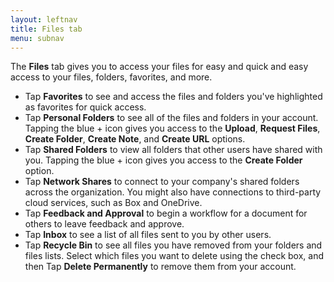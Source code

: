 ```yaml
---
layout: leftnav
title: Files tab
menu: subnav
---
```


The **Files** tab gives you to access your files for easy and quick and easy access to your files, folders, favorites, and more.

-  Tap **Favorites** to see and access the files and folders you've highlighted as favorites for quick access.
-  Tap **Personal Folders** to see all of the files and folders in your account. Tapping the blue + icon gives you access to the **Upload**, **Request Files**, **Create Folder**, **Create Note**, and **Create URL** options.
-  Tap **Shared Folders** to view all folders that other users have shared with you. Tapping the blue + icon gives you access to the **Create Folder** option.
-  Tap **Network Shares** to connect to your company's shared folders across the organization. You might also have connections to third-party cloud services, such as Box and OneDrive.
-  Tap **Feedback and Approval** to begin a workflow for a document for others to leave feedback and approve.
-  Tap **Inbox** to see a list of all files sent to you by other users.
-  Tap **Recycle Bin** to see all files you have removed from your folders and files lists. Select which files you want to delete using the check box, and then Tap **Delete Permanently** to remove them from your account.
